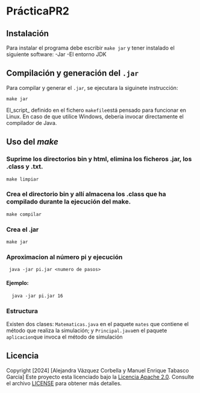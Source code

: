 # PrácticaPR2
## Instalación
Para instalar el programa debe escribir `make jar` y tener instalado el siguiente software:
-Jar
-El entorno JDK
## Compilación y generación del `.jar`
Para compilar y generar el `.jar`, se ejecutara la siguinete instrucción: 
```console
make jar
```
El_script_ definido en el fichero `makefile`está pensado para funcionar en Linux. En caso de que utilice Windows, deberia invocar directamente el compilador de Java.

## Uso del *make*
### Suprime los directorios bin y html, elimina los ficheros .jar, los .class y .txt.
    make limpiar
### Crea el directorio bin y allí almacena los .class que ha compilado durante la ejecución del make. 
    make compilar
### Crea el .jar
    make jar
### Aproximacion al número pi y ejecución
     java -jar pi.jar <numero de pasos>
#### Ejemplo:
      java -jar pi.jar 16
### Estructura
Existen dos clases: `Matematicas.java` en el paquete `mates` que contiene el método que realiza la simulación; y `Principal.java`en el paquete `aplicacion`que invoca el método de simulación
## Licencia
Copyright [2024] [Alejandra Vázquez Corbella y Manuel Enrique Tabasco García]
Este proyecto esta licenciado bajo la [Licencia Apache 2.0](https://www.apache.org/license/LICENSE-2.0). Consulte el archivo [LICENSE](LICENSE.txt) para obtener más detalles.
